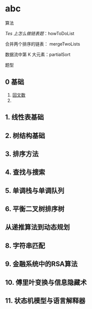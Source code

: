 # abc

算法

_Tes 上怎么做链表题_：howToDoList

合并两个排序的链表： mergeTwoLists

数据流中第 K 大元素：partialSort





题型 

## 0 基础

1. [回文数](https://leetcode-cn.com/problems/palindrome-number/)
2. 



## 1. 线性表基础





## 2. 树结构基础



## 3. 排序方法



## 4. 查找与搜索



## 5. 单调栈与单调队列



## 6. 平衡二叉树排序树



## 从递推算法到动态规划



## 8. 字符串匹配



## 9. 金融系统中的RSA算法



## 10. 傅里叶变换与信息隐藏术



## 11. 状态机模型与语言解释器
